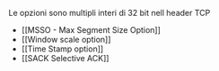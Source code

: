 Le opzioni sono multipli interi di 32 bit nell header TCP
- [[MSSO - Max Segment Size Option]]
- [[Window scale option]]
- [[Time Stamp option]]
- [[SACK Selective ACK]]